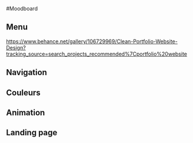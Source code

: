 #Moodboard

## Menu

https://www.behance.net/gallery/106729969/Clean-Portfolio-Website-Design?tracking_source=search_projects_recommended%7Cportfolio%20website

## Navigation

## Couleurs

## Animation

## Landing page
